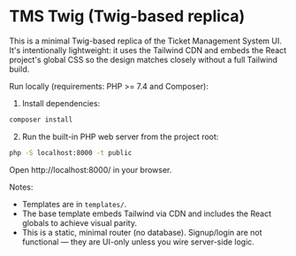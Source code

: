 # TMS Twig (Twig-based replica)

This is a minimal Twig-based replica of the Ticket Management System UI. It's intentionally lightweight: it uses the Tailwind CDN and embeds the React project's global CSS so the design matches closely without a full Tailwind build.

Run locally (requirements: PHP >= 7.4 and Composer):

1. Install dependencies:

```bash
composer install
```

2. Run the built-in PHP web server from the project root:

```bash
php -S localhost:8000 -t public
```

Open http://localhost:8000/ in your browser.

Notes:

- Templates are in `templates/`.
- The base template embeds Tailwind via CDN and includes the React globals to achieve visual parity.
- This is a static, minimal router (no database). Signup/login are not functional — they are UI-only unless you wire server-side logic.
